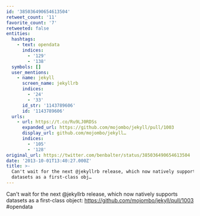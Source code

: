 ```yaml
---
id: '385036490654613504'
retweet_count: '11'
favorite_count: '7'
retweeted: false
entities:
  hashtags:
    - text: opendata
      indices:
        - '129'
        - '138'
  symbols: []
  user_mentions:
    - name: jekyll
      screen_name: jekyllrb
      indices:
        - '24'
        - '33'
      id_str: '1143789606'
      id: '1143789606'
  urls:
    - url: https://t.co/Ru9LJ0RDSs
      expanded_url: https://github.com/mojombo/jekyll/pull/1003
      display_url: github.com/mojombo/jekyll…
      indices:
        - '105'
        - '128'
original_url: https://twitter.com/benbalter/status/385036490654613504
date: '2013-10-01T13:40:27.000Z'
title: >-
  Can't wait for the next @jekyllrb release, which now natively supports
  datasets as a first-class obj…
---
```


Can't wait for the next @jekyllrb release, which now natively supports datasets as a first-class object: https://github.com/mojombo/jekyll/pull/1003 #opendata